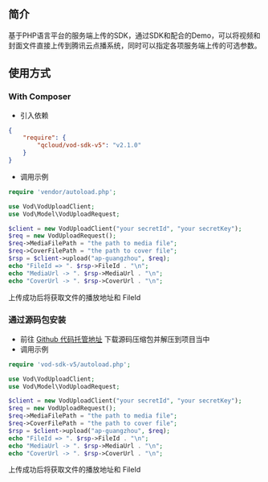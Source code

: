 ## 简介

基于PHP语言平台的服务端上传的SDK，通过SDK和配合的Demo，可以将视频和封面文件直接上传到腾讯云点播系统，同时可以指定各项服务端上传的可选参数。

## 使用方式

### With Composer
* 引入依赖

```json
{
    "require": {
        "qcloud/vod-sdk-v5": "v2.1.0"
    }
}
```
* 调用示例

```php
require 'vendor/autoload.php';

use Vod\VodUploadClient;
use Vod\Model\VodUploadRequest;

$client = new VodUploadClient("your secretId", "your secretKey");
$req = new VodUploadRequest();
$req->MediaFilePath = "the path to media file";
$req->CoverFilePath = "the path to cover file";
$rsp = $client->upload("ap-guangzhou", $req);
echo "FileId => ". $rsp->FileId . "\n";
echo "MediaUrl -> ". $rsp->MediaUrl . "\n";
echo "CoverUrl -> ". $rsp->CoverUrl . "\n";
```
上传成功后将获取文件的播放地址和 FileId

### 通过源码包安装

* 前往 [Github 代码托管地址](https://github.com/tencentyun/vod-php-sdk-v5/raw/master/packages/vod-sdk.zip) 下载源码压缩包并解压到项目当中
* 调用示例
```php
require 'vod-sdk-v5/autoload.php';

use Vod\VodUploadClient;
use Vod\Model\VodUploadRequest;

$client = new VodUploadClient("your secretId", "your secretKey");
$req = new VodUploadRequest();
$req->MediaFilePath = "the path to media file";
$req->CoverFilePath = "the path to cover file";
$rsp = $client->upload("ap-guangzhou", $req);
echo "FileId => ". $rsp->FileId . "\n";
echo "MediaUrl -> ". $rsp->MediaUrl . "\n";
echo "CoverUrl -> ". $rsp->CoverUrl . "\n";
```
上传成功后将获取文件的播放地址和 FileId
